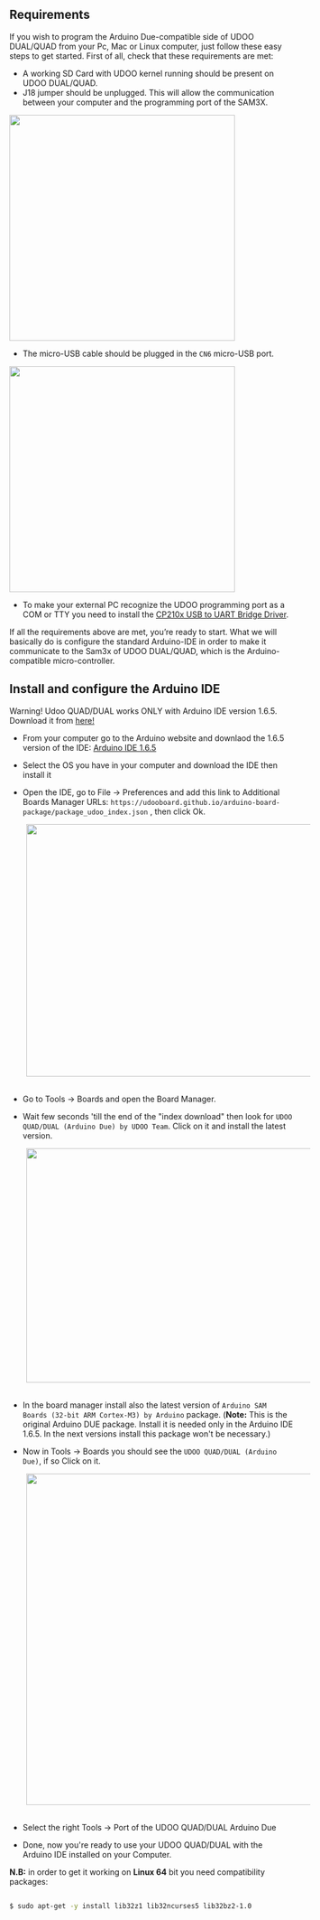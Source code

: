 ## Requirements

If you wish to program the Arduino Due-compatible side of UDOO DUAL/QUAD from your Pc, Mac or Linux computer, just follow these easy steps to get started.
First of all, check that these requirements are met:
* A working SD Card with UDOO kernel running should be present on UDOO DUAL/QUAD.
* J18 jumper should be unplugged. This will allow the communication between your computer and the programming port of the SAM3X.  


<a href="../img/boardJ18-03.png" target="_blank"><img style="width:400px; " src="../img/boardJ18-03.png"></a>


* The micro-USB cable should be plugged in the `CN6` micro-USB port.  


<a href="../img/board_usb2-01.jpg" target="_blank"><img style="width:400px; " src="../img/board_usb2-01.jpg"></a>  


* To make your external PC recognize the UDOO programming port as a COM or TTY you need to install the [CP210x USB to UART Bridge Driver](http://www.silabs.com/products/mcu/pages/usbtouartbridgevcpdrivers.aspx).  

If all the requirements above are met, you’re ready to start. What we will basically do is configure the standard Arduino-IDE in order to make it communicate to the Sam3x of UDOO DUAL/QUAD, which is the Arduino-compatible micro-controller.

## Install and configure the Arduino IDE

<div class="alert alert-danger" role="alert">
  <span class="glyphicon glyphicon-exclamation-sign" aria-hidden="true"></span>
  <span class="sr-only">Warning!</span>
  Udoo QUAD/DUAL works ONLY with Arduino IDE version 1.6.5. Download it from <a href="https://www.arduino.cc/en/Main/OldSoftwareReleases#previous">here!</a>
</div>

* From your computer go to the Arduino website and downlaod the 1.6.5 version of the IDE: [Arduino IDE 1.6.5](https://www.arduino.cc/en/Main/OldSoftwareReleases#previous)

* Select the OS you have in your computer and download the IDE then install it

* Open the IDE, go to File -> Preferences and add this link to Additional Boards Manager URLs: `https://udooboard.github.io/arduino-board-package/package_udoo_index.json` , then click Ok.  

<img width="550" height="447" src="../img/ext_ard_07.png" style="margin-left: 30px;">  

<br />
<br />

* Go to Tools -> Boards and open the Board Manager.

* Wait few seconds 'till the end of the "index download" then look for `UDOO QUAD/DUAL (Arduino Due) by UDOO Team`. Click on it and install the latest version.

<img width="550" height="415" src="../img/ext_board_manager_install.PNG" style="margin-left: 30px;">

<br />
<br />

* In the board manager install also the latest version of `Arduino SAM Boards (32-bit ARM Cortex-M3) by Arduino` package. (**Note:** This is the original Arduino DUE package. Install it is needed only in the Arduino IDE 1.6.5. In the next versions install this package won't be necessary.)

* Now in Tools -> Boards you should see the `UDOO QUAD/DUAL (Arduino Due)`, if so Click on it.

<img width="550" height="587" src="../img/ext_board_manager_boards.PNG" style="margin-left: 30px;">

<br />
<br />

* Select the right Tools -> Port of the UDOO QUAD/DUAL Arduino Due

* Done, now you're ready to use your UDOO QUAD/DUAL with the Arduino IDE installed on your Computer.

**N.B:** in order to get it working on **Linux 64** bit you need compatibility packages:

```bash

$ sudo apt-get -y install lib32z1 lib32ncurses5 lib32bz2-1.0

 ```
